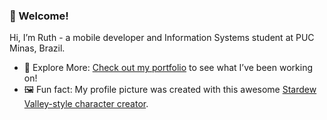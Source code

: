 ### 🌼 Welcome!
Hi, I’m Ruth - a mobile developer and Information Systems student at PUC Minas, Brazil. 

- 🔗 Explore More:
[Check out my portfolio](https://ruthdroid.github.io/notion-page/ruth-alves.html) to see what I’ve been working on!
- 🖼️ Fun fact:
My profile picture was created with this awesome [Stardew Valley-style character creator](https://jazzybee.itch.io/sdvcharactercreator).
